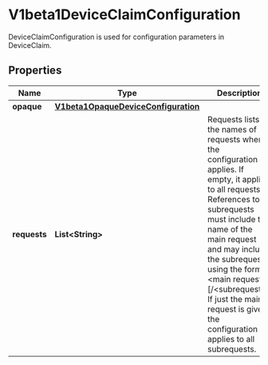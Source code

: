 

# V1beta1DeviceClaimConfiguration

DeviceClaimConfiguration is used for configuration parameters in DeviceClaim.
## Properties

Name | Type | Description | Notes
------------ | ------------- | ------------- | -------------
**opaque** | [**V1beta1OpaqueDeviceConfiguration**](V1beta1OpaqueDeviceConfiguration.md) |  |  [optional]
**requests** | **List&lt;String&gt;** | Requests lists the names of requests where the configuration applies. If empty, it applies to all requests.  References to subrequests must include the name of the main request and may include the subrequest using the format &lt;main request&gt;[/&lt;subrequest&gt;]. If just the main request is given, the configuration applies to all subrequests. |  [optional]



